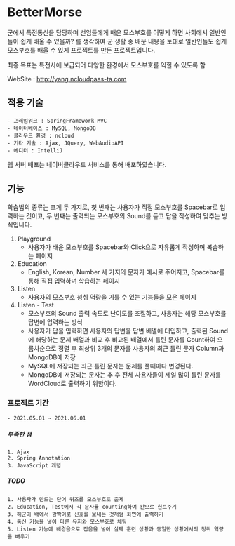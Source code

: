 # BetterMorse

군에서 특전통신을 담당하며 선임들에게 배운 모스부호를 어떻게 하면 
사회에서 일반인들이 쉽게 배울 수 있을까?
를 생각하여  군 생활 중 배운 내용을 토대로
일반인들도 쉽게 모스부호를 배울 수 있게 프로젝트를 만든 프로젝트입니다.

최종 목표는 특전사에 보급되어 다양한 환경에서 모스부호를 익힐 수 있도록 함

WebSite : http://yang.ncloudpaas-ta.com

## 적용 기술
	- 프레임워크 : SpringFramework MVC
	- 데이터베이스 : MySQL, MongoDB
	- 클라우드 환경 : ncloud
	- 기타 기술 : Ajax, JQuery, WebAudioAPI
	- 에디터 : IntelliJ

웹 서버 배포는 네이버클라우드 서비스를 통해 배포하였습니다.

## 기능

학습법의 종류는 크게 두 가지로, 첫 번째는 사용자가 직접 모스부호를 Spacebar로 입력하는 것이고, 두 번째는 출력되는 모스부호의 Sound를 듣고 답을 작성하여 맞추는 방식입니다.

1. Playground
	- 사용자가 배운 모스부호를 Spacebar와 Click으로 자유롭게 작성하며 복습하는 페이지 
2. Education
	- English, Korean, Number 세 가지의 문자가 예시로 주어지고, Spacebar를 통해 직접 입력하며 학습하는 페이지
3. Listen
	- 사용자의 모스부호 청취 역량을 기를 수 있는 기능들을 모은 페이지
4. Listen - Test
	- 모스부호의 Sound 출력 속도로 난이도를 조절하고, 사용자는 해당 모스부호를 답변에 입력하는 방식
	- 사용자가 답을 입력하면 사용자의 답변을 답변 배열에 대입하고, 출력된 Sound에 해당하는 문제 배열과 비교 후 비교된 배열에서 틀린 문자를 Count하여 오름차순으로 정렬 후 최상위 3개의 문자를 사용자의 최근 틀린 문자 Column과 MongoDB에 저장
	- MySQL에 저장되는 최근 틀린 문자는 문제를 풀때마다 변경된다.
	- MongoDB에 저장되는 문자는 추 후 전체 사용자들이 제일 많이 틀린 문자를 WordCloud로 출력하기 위함이다.

### 프로젝트 기간 
	- 2021.05.01 ~ 2021.06.01


##### 부족한 점
	1. Ajax
	2. Spring Annotation
	3. JavaScript 개념

##### TODO
	1. 사용자가 만드는 단어 퀴즈를 모스부호로 출제
	2. Education, Test에서 각 문자를 counting하여 칸으로 힌트주기
	3. 해군이 배에서 깜빡이로 신호를 보내는 것처럼 화면에 출력하기
	4. 통신 기능을 넣어 다른 유저와 모스부호로 채팅
	5. Listen 기능에 배경음으로 잡음을 넣어 실제 훈련 상황과 동일한 상황에서의 청취 역량을 배우기 


